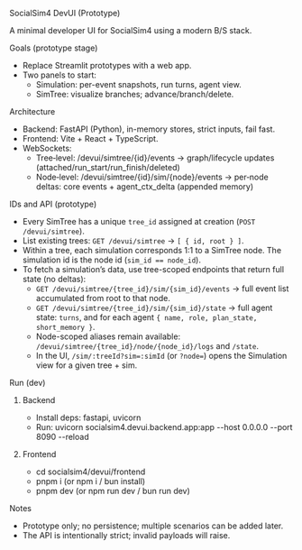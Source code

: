 SocialSim4 DevUI (Prototype)

A minimal developer UI for SocialSim4 using a modern B/S stack.

Goals (prototype stage)
- Replace Streamlit prototypes with a web app.
- Two panels to start:
  - Simulation: per-event snapshots, run turns, agent view.
  - SimTree: visualize branches; advance/branch/delete.

Architecture
- Backend: FastAPI (Python), in-memory stores, strict inputs, fail fast.
- Frontend: Vite + React + TypeScript.
- WebSockets:
  - Tree‑level: /devui/simtree/{id}/events → graph/lifecycle updates (attached/run_start/run_finish/deleted)
  - Node‑level: /devui/simtree/{id}/sim/{node}/events → per‑node deltas: core events + agent_ctx_delta (appended memory)

IDs and API (prototype)
- Every SimTree has a unique `tree_id` assigned at creation (`POST /devui/simtree`).
- List existing trees: `GET /devui/simtree` → `[ { id, root } ]`.
- Within a tree, each simulation corresponds 1:1 to a SimTree node. The simulation id is the node id (`sim_id == node_id`).
- To fetch a simulation’s data, use tree-scoped endpoints that return full state (no deltas):
  - `GET /devui/simtree/{tree_id}/sim/{sim_id}/events` → full event list accumulated from root to that node.
  - `GET /devui/simtree/{tree_id}/sim/{sim_id}/state` → full agent state: `turns`, and for each agent `{ name, role, plan_state, short_memory }`.
  - Node-scoped aliases remain available: `/devui/simtree/{tree_id}/node/{node_id}/logs` and `/state`.
  - In the UI, `/sim/:treeId?sim=:simId` (or `?node=`) opens the Simulation view for a given tree + sim.

Run (dev)
1) Backend
   - Install deps: fastapi, uvicorn
   - Run: uvicorn socialsim4.devui.backend.app:app --host 0.0.0.0 --port 8090 --reload

2) Frontend
   - cd socialsim4/devui/frontend
   - pnpm i (or npm i / bun install)
   - pnpm dev (or npm run dev / bun run dev)

Notes
- Prototype only; no persistence; multiple scenarios can be added later.
- The API is intentionally strict; invalid payloads will raise.
